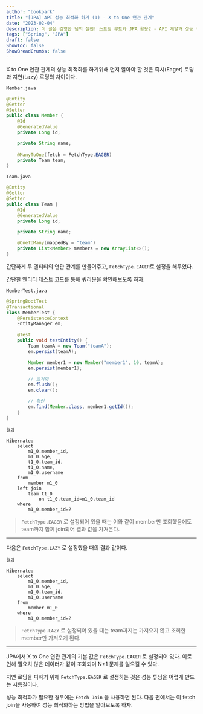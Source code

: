 ```yaml
---
author: "bookpark"
title: "[JPA] API 성능 최적화 하기 (1) - X to One 연관 관계"
date: "2023-02-04"
description: 이 글은 김영한 님의 실전! 스프링 부트와 JPA 활용2 - API 개발과 성능 최적화 편을 보고 남기는 정리글 입니다.
tags: ["Spring", "JPA"]
draft: false
ShowToc: false
ShowBreadCrumbs: false
---
```


X to One 연관 관계의 성능 최적화를 하기위해 먼저 알아야 할 것은 즉시(Eager) 로딩과 지연(Lazy) 로딩의 차이이다.

`Member.java`

```java
@Entity
@Getter
@Setter
public class Member {
	@Id
	@GeneratedValue
	private Long id;

	private String name;
	
	@ManyToOne(fetch = FetchType.EAGER)
	private Team team;
}
```

`Team.java`

```java
@Entity
@Getter
@Setter
public class Team {
	@Id
	@GeneratedValue
	private Long id;

	private String name;

	@OneToMany(mappedBy = "team")
	private List<Member> members = new ArrayList<>();
}
```

간단하게 두 엔티티의 연관 관계를 만들어주고, `FetchType.EAGER`로 설정을 해두었다.

간단한 엔티티 테스트 코드를 통해 쿼리문을 확인해보도록 하자.

`MemberTest.java`

```java
@SpringBootTest
@Transactional
class MemberTest {
    @PersistenceContext
    EntityManager em;

    @Test
    public void testEntity() {
        Team teamA = new Team("teamA");
        em.persist(teamA);

        Member member1 = new Member("member1", 10, teamA);
        em.persist(member1);

        // 초기화
        em.flush();
        em.clear();

        // 확인
        em.find(Member.class, member1.getId());
    }
}
```

`결과`

```
Hibernate: 
    select
        m1_0.member_id,
        m1_0.age,
        t1_0.team_id,
        t1_0.name,
        m1_0.username 
    from
        member m1_0 
    left join
        team t1_0 
            on t1_0.team_id=m1_0.team_id 
    where
        m1_0.member_id=?
```

> `FetchType.EAGER` 로 설정되어 있을 때는 이와 같이 member만 조회했음에도 team까지 함께 join되어 결과 값을 가져온다.
> 

---

다음은 `FetchType.LAZY` 로 설정했을 때의 결과 값이다.

`결과`

```
Hibernate: 
    select
        m1_0.member_id,
        m1_0.age,
        m1_0.team_id,
        m1_0.username 
    from
        member m1_0 
    where
        m1_0.member_id=?
```

> `FetchType.LAZY` 로 설정되어 있을 때는 team까지는 가져오지 않고 조회한 member만 가져오게 된다.
> 

---

JPA에서 X to One 연관 관계의 기본 값은 `FetchType.EAGER` 로 설정되어 있다. 이로 인해 필요치 않은 데이터가 같이 조회되며 N+1 문제를 일으킬 수 있다.

지연 로딩을 피하기 위해 `FetchType.EAGER` 로 설정하는 것은 성능 튜닝을 어렵게 만드는 지름길이다.

성능 최적화가 필요한 경우에는 `Fetch Join` 을 사용하면 된다. 다음 편에서는 이 fetch join을 사용하여 성능 최적화하는 방법을 알아보도록 하자.